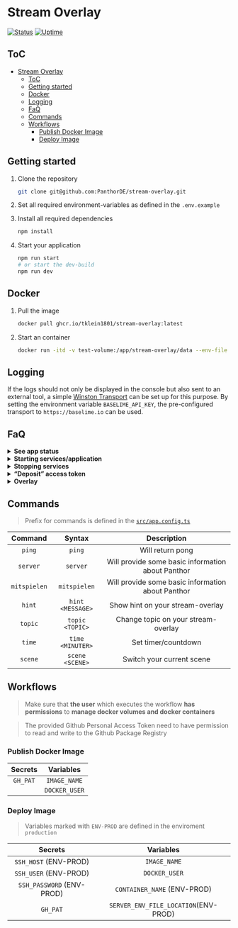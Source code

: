 # Stream Overlay

[![Status](https://monitor.tools.tklein.it/api/badge/3/status?style=for-the-badge)]() [![Uptime](https://monitor.tools.tklein.it/api/badge/3/uptime?style=for-the-badge)]()

## ToC

- [Stream Overlay](#stream-overlay)
  - [ToC](#toc)
  - [Getting started](#getting-started)
  - [Docker](#docker)
  - [Logging](#logging)
  - [FaQ](#faq)
  - [Commands](#commands)
  - [Workflows](#workflows)
    - [Publish Docker Image](#publish-docker-image)
    - [Deploy Image](#deploy-image)

## Getting started

1. Clone the repository

   ```bash
   git clone git@github.com:PanthorDE/stream-overlay.git
   ```

2. Set all required environment-variables as defined in the `.env.example`

3. Install all required dependencies

   ```bash
   npm install
   ```

4. Start your application

   ```bash
   npm run start
   # or start the dev-build
   npm run dev
   ```

## Docker

1. Pull the image

   ```bash
   docker pull ghcr.io/tklein1801/stream-overlay:latest
   ```

2. Start an container

   ```bash
   docker run -itd -v test-volume:/app/stream-overlay/data --env-file '.env' --restart on-failure:3 -p '8090:80' --name=stream-overlay docker pull ghcr.io/tklein1801/stream-overlay:latest
   ```

## Logging

If the logs should not only be displayed in the console but also sent to an external tool, a simple [Winston Transport](https://github.com/winstonjs/winston/blob/master/docs/transports.md) can be set up for this purpose. By setting the environment variable `BASELIME_API_KEY`, the pre-configured transport to `https://baselime.io` can be used.

## FaQ

<details>
<summary><strong>See app status</strong></summary>

You can check the status of each service using the following endpoints

- `/app/bot/status`
- `/app/listener/status`

Alternatively, you can also visit [PanthorDE Status](//status.tklein.it/status/panthor).

</details>

<details>
<summary><strong>Starting services/application</strong></summary>

> Assuming that no one has logged in before or deposited an access token.

> All endpoints that start or stop the application must be queried with the query parameter `password`, whose value is set in the environment variable `ENDPOINT_PASSWORD`.

1. Activate auto-start in `src/app.config.ts`
2. Log in with Twitch using the `/auth/login` endpoint.
3. Then start
   - the entire application by calling the endpoint `/app/start`
   - individual services by calling these endpoints
     - `/app/bot/start`
     - `/app/listener/start`

</details>

<details>
<summary><strong>Stopping services</strong></summary>

> All endpoints that start or stop the application must be queried with the query parameter `password`, whose value is set in the environment variable `ENDPOINT_PASSWORD`.

Stop individual services by calling these endpoints

- `/app/bot/start`
- `/app/listener/start`

</details>

<details>
<summary><strong>“Deposit” access token</strong></summary>

You can manually deposit an access token by sending the following request

```http request
GET /auth/token HTTP/1.1
Content-Type: application/json

{
  "token": <ACCESS_TOKEN>
}
```

</details>

<details>
  <summary><strong>Overlay</strong></summary>

> You are able to customize the overlay by providing these query parameters

```
https://overlay.tklein.it/static/index.html?...
```

|  Param   |        Description        |              Example               |
| :------: | :-----------------------: | :--------------------------------: |
|  `name`  |     Whats your name?      |               Bobby                |
|  `rank`  |    Position @ Panthor     |             Entwickler             |
|  `img`   | Source URL of your avatar | https://...b23446f5f7639b1-128.jpg |
| `stream` |   Current stream title    |       Bohrinsel für Bollmann       |

</details>

## Commands

> Prefix for commands is defined in the [`src/app.config.ts`](./src/app.config.ts)

|   Command    |      Syntax      |                    Description                    |
| :----------: | :--------------: | :-----------------------------------------------: |
|    `ping`    |      `ping`      |                 Will return pong                  |
|   `server`   |     `server`     | Will provide some basic information about Panthor |
| `mitspielen` |   `mitspielen`   | Will provide some basic information about Panthor |
|    `hint`    | `hint <MESSAGE>` |         Show hint on your stream-overlay          |
|   `topic`    | `topic <TOPIC>`  |        Change topic on your stream-overlay        |
|    `time`    | `time <MINUTER>` |                Set timer/countdown                |
|   `scene`    | `scene <SCENE>`  |             Switch your current scene             |

## Workflows

> Make sure that **the user** which executes the workflow **has permissions** to **manage docker volumes and docker containers**

> The provided Github Personal Access Token need to have permission to read and write to the Github Package Registry

### Publish Docker Image

| Secrets  |   Variables   |
| :------: | :-----------: |
| `GH_PAT` | `IMAGE_NAME`  |
|          | `DOCKER_USER` |

### Deploy Image

> Variables marked with `ENV-PROD` are defined in the enviroment `production`

|          Secrets          |              Variables               |
| :-----------------------: | :----------------------------------: |
|   `SSH_HOST` (ENV-PROD)   |             `IMAGE_NAME`             |
|   `SSH_USER` (ENV-PROD)   |            `DOCKER_USER`             |
| `SSH_PASSWORD` (ENV-PROD) |     `CONTAINER_NAME` (ENV-PROD)      |
|         `GH_PAT`          | `SERVER_ENV_FILE_LOCATION`(ENV-PROD) |
